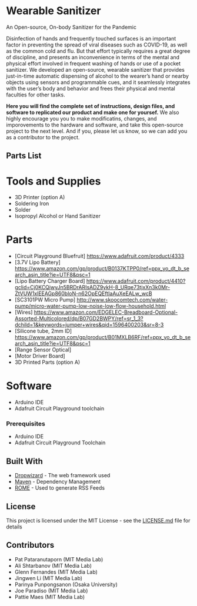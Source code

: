 # Wearable Sanitizer

An Open-source, On-body Sanitizer for the Pandemic

Disinfection of hands and frequently touched surfaces is an important factor in preventing the spread of viral diseases such as COVID-19, as well as the common cold and flu. But that effort typically requires a great degree of discipline, and presents an inconvenience in terms of the mental and physical effort involved in frequent washing of hands or use of a pocket sanitizer. We developed an open-source, wearable sanitizer that provides just-in-time automatic dispensing of alcohol to the wearer’s hand or nearby objects using sensors and programmable cues, and it seamlessly integrates with the user’s body and behavior and frees their physical and mental faculties for other tasks. 

**Here you will find the complete set of instructions, design files, and software to replicated our product and make one for yoursef.** We also highly encourage you you to make modificatins, changes, and imporovements to the hardware and software, and take this open-source project to the next level. And if you, please let us know, so we can add you as a contributor to the project.

## Parts List

# Tools and Supplies
* 3D Printer (option A)
* Soldering Iron
* Solder
* Isopropyl Alcohol or Hand Sanitizer

# Parts
* [Circuit Playground Bluefruit] https://www.adafruit.com/product/4333
* [3.7V Lipo Battery] https://www.amazon.com/gp/product/B0137KTPP0/ref=ppx_yo_dt_b_search_asin_title?ie=UTF8&psc=1
* [Lipo Battery Charger Board] https://www.adafruit.com/product/4410?gclid=Cj0KCQjwyJn5BRDrARIsADZ9ykH-8_URqe73tjxXn3k0Mr-ZtVUW1xlEEAGp860bloN-n62OpEQEftIaAuXeEALw_wcB
* [SC3101PW Micro Pump] http://www.skoocomtech.com/water-pump/micro-water-pump-low-noise-low-flow-household.html
* [Wires] https://www.amazon.com/EDGELEC-Breadboard-Optional-Assorted-Multicolored/dp/B07GD2BWPY/ref=sr_1_3?dchild=1&keywords=jumper+wires&qid=1596400203&sr=8-3
* [Silicone tube, 2mm ID] https://www.amazon.com/gp/product/B01MXLB6RF/ref=ppx_yo_dt_b_search_asin_title?ie=UTF8&psc=1
* [Range Sensor Optical]
* [Motor Driver Board]
* 3D Printed Parts (option A)

# Software
* Arduino IDE
* Adafruit Circuit Playground toolchain

### Prerequisites

* Arduino IDE
* Adafruit Circuit Playground Toolchain


## Built With

* [Dropwizard](http://www.dropwizard.io/1.0.2/docs/) - The web framework used
* [Maven](https://maven.apache.org/) - Dependency Management
* [ROME](https://rometools.github.io/rome/) - Used to generate RSS Feeds

## License

This project is licensed under the MIT License - see the [LICENSE.md](LICENSE.md) file for details

## Contributors
* Pat Pataranutaporn (MIT Media Lab)
* Ali Shtarbanov	 (MIT Media Lab)
* Glenn Fernandes (MIT Media Lab)
* Jingwen Li (MIT Media Lab)
* Parinya Punpongsanon (Osaka University)
* Joe Paradiso (MIT Media Lab)
* Pattie Maes (MIT Media Lab)
